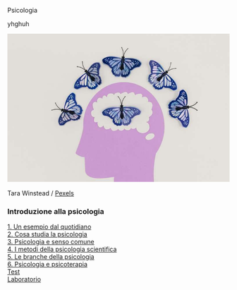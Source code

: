<link rel="stylesheet" href="./assets/style.css">


<a class="button green">Psicologia</a> 

yhghuh

![Tara Winstead](../immagini/pexels-tara-winstead-8849272-2-md.jpg)

Tara Winstead  / [Pexels](https://www.pexels.com/it-it/foto/arte-testa-creativita-farfalle-8849272/)

### Introduzione alla psicologia   
[1. Un esempio dal quotidiano](introduzione-alla-psicologia#1-un-esempio-dal-quotidiano)  
[2. Cosa studia la psicologia](introduzione-alla-psicologia#2-cosa-studia-la-psicologia)    
[3. Psicologia e senso comune](introduzione-alla-psicologia#3-psicologia-e-senso-comune)  
[4. I metodi della psicologia scientifica](introduzione-alla-psicologia#4-i-metodi-della-psicologia-scientifica)  
[5. Le branche della psicologia](introduzione-alla-psicologia#5-le-branche-della-psicologia)  
[6. Psicologia e psicoterapia](introduzione-alla-psicologia#6-psicologia-e-psicoterapia)  
[Test](test.html)  
[Laboratorio](laboratorio.md)

         

